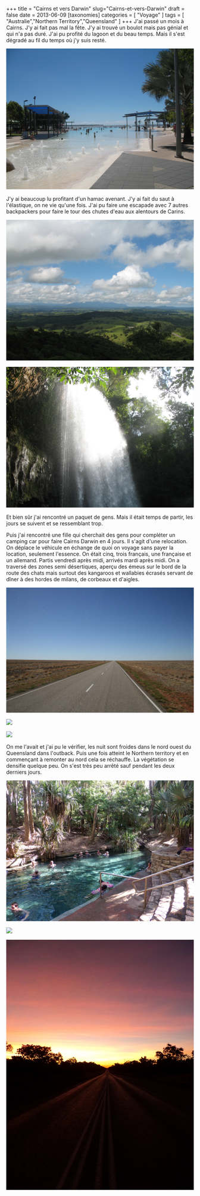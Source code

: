 +++
title = "Cairns et vers Darwin"
slug="Cairns-et-vers-Darwin"
draft = false
date = 2013-06-09
[taxonomies]
categories = [ "Voyage" ]
tags = [ "Australie","Northern Territory","Queensland" ]
+++
J'ai passé un mois à Cairns.
J'y ai fait pas mal la fête. J'y ai trouvé un boulot mais pas génial et qui n'a pas duré.
J'ai pu profité du lagoon et du beau temps. Mais il s'est dégradé au fil du temps où j'y suis resté.

<a href="/Australie/Cairns/IMG_0709.JPG" title="Le lagon de Cairns"><img src="/Australie/Cairns/IMG_0709.JPG" /></a>

J'y ai beaucoup lu profitant d'un hamac avenant.
J'y ai fait du saut à l'élastique, on ne vie qu'une fois.
J'ai pu faire une escapade avec 7 autres backpackers pour faire le tour des chutes d'eau aux alentours de Carins.

<a href="/Australie/Cairns/IMG_0792.JPG" title="Tablelands"><img src="/Australie/Cairns/IMG_0792.JPG" /></a>

<a href="/Australie/Cairns/IMG_0820.JPG" title="Milla milla Falls"><img src="/Australie/Cairns/IMG_0820.JPG" /></a>

Et bien sûr j'ai rencontré un paquet de gens.
Mais il était temps de partir, les jours se suivent et se ressemblant trop.

Puis j'ai rencontré une fille qui cherchait des gens pour compléter un camping car pour faire Cairns Darwin en 4 jours.
Il s'agit d'une relocation. On déplace le véhicule en échange de quoi on voyage sans payer la location, seulement l'essence.
On était cinq, trois français, une française et un allemand. Partis vendredi après midi, arrivés mardi après midi.
On a traversé des zones semi désertiques, aperçu des émeus sur le bord de la route des chats mais surtout des kangaroos et wallabies écrasés servant de dîner à des hordes de milans, de corbeaux et d'aigles.

<a href="/Australie/Cairns/IMG_7620.JPG" title="Désert"><img src="/Australie/Cairns/IMG_7620.JPG" /></a>

<a href="/Australie/Cairns/IMG_7628.JPG" title="Quelques Galah"><img src="/Australie/Cairns/IMG_7628.JPG" /></a>

<a href="/Australie/Cairns/IMG_7751.JPG" title="Black Kite"><img src="/Australie/Cairns/IMG_7751.JPG" /></a>

On me l'avait et j'ai pu le vérifier, les nuit sont froides dans le nord ouest du Queensland dans l'outback.
Puis une fois atteint le Northern territory et en commençant à remonter au nord cela se réchauffe.
La végétation se densifie quelque peu.
On s'est très peu arrêté sauf pendant les deux derniers jours.

<a href="/Australie/Cairns/GEDC0300.JPG" title="Hot springs de Mataranka"><img src="/Australie/Cairns/GEDC0300.JPG" /></a>

<a href="/Australie/Cairns/IMG_7763.JPG" title="Ancienne mine d'or de Pine Creek"><img src="/Australie/Cairns/IMG_7763.JPG" /></a>

<a href="/Australie/Cairns/GEDC0327.JPG" title="Couché de soleil"><img src="/Australie/Cairns/GEDC0327.JPG" /></a>
